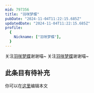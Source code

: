 ```yaml
---
mid: 797356
title: "羽咲梦蝶"
pubDate: "2024-11-04T11:22:15.685Z"
updatedDate: "2024-11-04T11:22:15.685Z"
profile:
  {
    Nickname: ["羽咲梦蝶"],
  }
---
```


关注[羽咲梦蝶](https://space.bilibili.com/797356)谢谢喵~ 关注[羽咲梦蝶](https://space.bilibili.com/797356)谢谢喵~

## 此条目有待补充
你可以在[这里](https://github.com/Yuhanawa/VTuber.ICU-Content/edit/master/v/羽咲梦蝶/index.md)编辑本文
